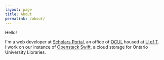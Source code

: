 ```yaml
---
layout: page
title: About
permalink: /about/
---
```


Hello!

I'm a web developer at [Scholars Portal](http://scholarsportal.info/), an office of [OCUL](http://www.ocul.on.ca/) housed at [U of T](http://www.utoronto.ca/). I work on our instance of [Openstack Swift](http://docs.openstack.org/developer/swift/), a cloud storage for Ontario University Libraries. 


